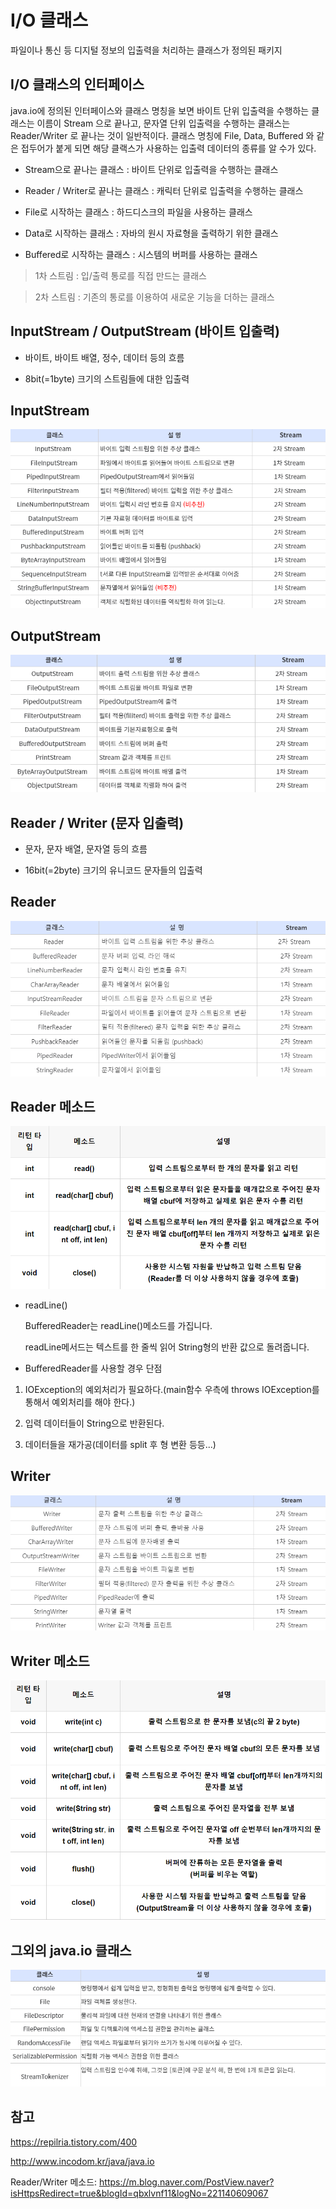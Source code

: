 # I/O 클래스

파일이나 통신 등 디지털 정보의 입출력을 처리하는 클래스가 정의된 패키지

## I/O 클래스의 인터페이스

java.io에 정의된 인터페이스와 클래스 명칭을 보면 바이트 단위 입출력을 수행하는 클래스는 이름이 Stream 으로 끝나고,
문자열 단위 입출력을 수행하는 클래스는 Reader/Writer 로 끝나는 것이 일반적이다.
클래스 명칭에 File, Data, Buffered 와 같은 접두어가 붙게 되면 해당 클랙스가 사용하는 입출력 데이터의 종류를 알 수가 있다.

- Stream으로 끝나는 클래스 : 바이트 단위로 입출력을 수행하는 클래스

- Reader / Writer로 끝나는 클래스 : 캐릭터 단위로 입출력을 수행하는 클래스

- File로 시작하는 클래스 : 하드디스크의 파일을 사용하는 클래스

- Data로 시작하는 클래스 : 자바의 원시 자료형을 출력하기 위한 클래스

- Buffered로 시작하는 클래스 : 시스템의 버퍼를 사용하는 클래스

> 1차 스트림 : 입/출력 통로를 직접 만드는 클래스

> 2차 스트림 : 기존의 통로를 이용하여 새로운 기능을 더하는 클래스

## InputStream / OutputStream (바이트 입출력)

- 바이트, 바이트 배열, 정수, 데이터 등의 흐름 

- 8bit(=1byte) 크기의 스트림들에 대한 입출력

## InputStream

![](https://github.com/kabommm/TIL/blob/main/Language/img/InputStream.PNG)

## OutputStream

![](https://github.com/kabommm/TIL/blob/main/Language/img/OutputStream.PNG)

## Reader / Writer (문자 입출력)

- 문자, 문자 배열, 문자열 등의 흐름

- 16bit(=2byte) 크기의 유니코드 문자들의 입출력

## Reader

![](https://github.com/kabommm/TIL/blob/main/Language/img/Reader.PNG)

## Reader 메소드

![](https://github.com/kabommm/TIL/blob/main/Language/img/Reader%20Method.PNG)

- readLine()

  BufferedReader는 readLine()메소드를 가집니다.
  
  readLine메서드는 텍스트를 한 줄씩 읽어 String형의 반환 값으로 돌려줍니다.
  
- BufferedReader를 사용할 경우 단점

1. IOException의 예외처리가 필요하다.(main함수 우측에 throws IOException를 통해서 예외처리를 해야 한다.)

2. 입력 데이터들이 String으로 반환된다.

3. 데이터들을 재가공(데이터를 split 후 형 변환 등등...)

## Writer

![](https://github.com/kabommm/TIL/blob/main/Language/img/Writer.PNG)

## Writer 메소드

![](https://github.com/kabommm/TIL/blob/main/Language/img/Writer%20Method.PNG)

## 그외의 java.io 클래스

![](https://github.com/kabommm/TIL/blob/main/Language/img/ect.PNG)


## 참고

<https://repilria.tistory.com/400>

<http://www.incodom.kr/java/java.io>

Reader/Writer 메소드: <https://m.blog.naver.com/PostView.naver?isHttpsRedirect=true&blogId=qbxlvnf11&logNo=221140609067>
